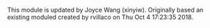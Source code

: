 This module is updated by Joyce Wang (xinyiw).
Originally based an existing moduled created by rvillaco on Thu Oct 4 17:23:35 2018.
